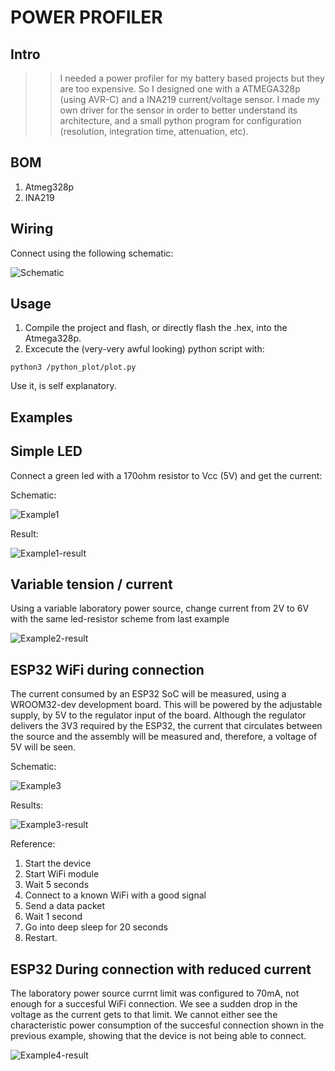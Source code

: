 # POWER PROFILER

## Intro

>> I needed a power profiler for my battery based projects but they are too expensive. So I designed one with a ATMEGA328p (using AVR-C) and a INA219 current/voltage sensor. I made my own driver for the sensor in order to better understand its architecture, and a small python program for configuration (resolution, integration time, attenuation, etc).


## BOM
1) Atmeg328p
2) INA219


## Wiring

Connect using the following schematic: 

![Schematic](/Docs/Schematic.png)


## Usage

1) Compile the project and flash, or directly flash the .hex, into the Atmega328p. 
2) Excecute the (very-very awful looking) python script with:

```
python3 /python_plot/plot.py
```

Use it, is self explanatory. 


## Examples

## Simple LED
Connect a green led with a 170ohm resistor to Vcc (5V) and get the current:

Schematic:

![Example1](/Docs/example-led.png)

Result:

![Example1-result](/Docs/example-led-results.png)

## Variable tension / current

Using a variable laboratory power source, change current from 2V to 6V with the same led-resistor scheme from last example

![Example2-result](/Docs/example-variable-psu-results.png)

## ESP32 WiFi during connection

The current consumed by an ESP32 SoC will be measured, using a WROOM32-dev development board. 
This will be powered by the adjustable supply, by 5V to the regulator input of the board. Although the regulator delivers the 3V3 required by the ESP32, the current that circulates between the source and the assembly will be measured and, therefore, a voltage of 5V will be seen.

Schematic:

![Example3](/Docs/example-esp32.png)

Results:

![Example3-result](/Docs/example-esp32-results.png)

Reference:

1) Start the device
2) Start WiFi module
3) Wait 5 seconds
4) Connect to a known WiFi with a good signal
5) Send a data packet 
6) Wait 1 second
7) Go into deep sleep for 20 seconds
8) Restart.

## ESP32 During connection with reduced current

The laboratory power source currnt limit was configured to 70mA, not enough for a succesful WiFi connection. We see a sudden drop in the voltage as the current gets to that limit. 
We cannot either see the characteristic power consumption of the succesful connection shown in the previous example, showing that the device is not being able to connect.

![Example4-result](/Docs/example-esp32-no-current.png)

